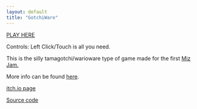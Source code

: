 ```yaml
---
layout: default
title: "GotchiWare"
---
```

<a href="{{ site.url }}/games/gotchiware/GotchiWare">PLAY HERE</a>  

Controls: Left Click/Touch is all you need.

This is the silly tamagotchi/warioware type of game made for the first [Miz Jam.](https://itch.io/jam/miz-jam-1)

More info can be found <a href="{{ site.url }}/blog/MizJam/">here</a>. 

[itch.io page](https://redguminteractive.itch.io/gotchiware)


[Source code](https://github.com/Beetron/miz-jam)